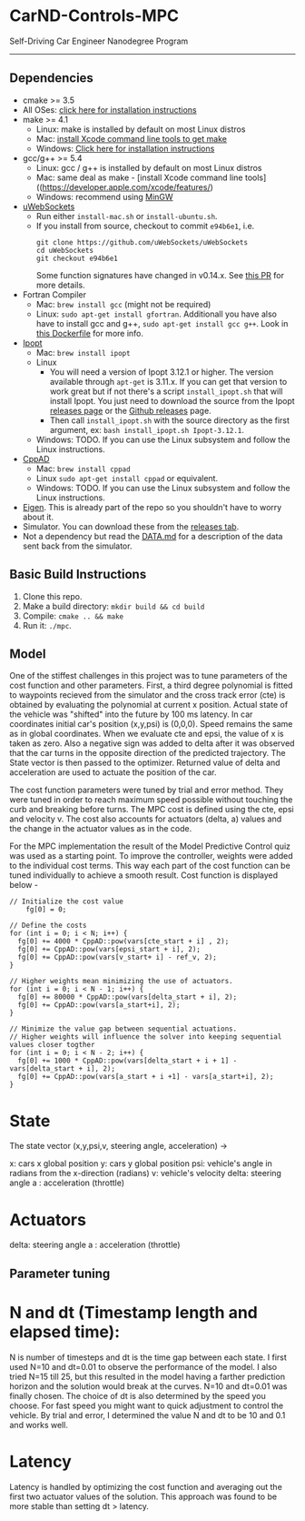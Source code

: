 # CarND-Controls-MPC
Self-Driving Car Engineer Nanodegree Program

---

## Dependencies

* cmake >= 3.5
 * All OSes: [click here for installation instructions](https://cmake.org/install/)
* make >= 4.1
  * Linux: make is installed by default on most Linux distros
  * Mac: [install Xcode command line tools to get make](https://developer.apple.com/xcode/features/)
  * Windows: [Click here for installation instructions](http://gnuwin32.sourceforge.net/packages/make.htm)
* gcc/g++ >= 5.4
  * Linux: gcc / g++ is installed by default on most Linux distros
  * Mac: same deal as make - [install Xcode command line tools]((https://developer.apple.com/xcode/features/)
  * Windows: recommend using [MinGW](http://www.mingw.org/)
* [uWebSockets](https://github.com/uWebSockets/uWebSockets)
  * Run either `install-mac.sh` or `install-ubuntu.sh`.
  * If you install from source, checkout to commit `e94b6e1`, i.e.
    ```
    git clone https://github.com/uWebSockets/uWebSockets 
    cd uWebSockets
    git checkout e94b6e1
    ```
    Some function signatures have changed in v0.14.x. See [this PR](https://github.com/udacity/CarND-MPC-Project/pull/3) for more details.
* Fortran Compiler
  * Mac: `brew install gcc` (might not be required)
  * Linux: `sudo apt-get install gfortran`. Additionall you have also have to install gcc and g++, `sudo apt-get install gcc g++`. Look in [this Dockerfile](https://github.com/udacity/CarND-MPC-Quizzes/blob/master/Dockerfile) for more info.
* [Ipopt](https://projects.coin-or.org/Ipopt)
  * Mac: `brew install ipopt`
  * Linux
    * You will need a version of Ipopt 3.12.1 or higher. The version available through `apt-get` is 3.11.x. If you can get that version to work great but if not there's a script `install_ipopt.sh` that will install Ipopt. You just need to download the source from the Ipopt [releases page](https://www.coin-or.org/download/source/Ipopt/) or the [Github releases](https://github.com/coin-or/Ipopt/releases) page.
    * Then call `install_ipopt.sh` with the source directory as the first argument, ex: `bash install_ipopt.sh Ipopt-3.12.1`. 
  * Windows: TODO. If you can use the Linux subsystem and follow the Linux instructions.
* [CppAD](https://www.coin-or.org/CppAD/)
  * Mac: `brew install cppad`
  * Linux `sudo apt-get install cppad` or equivalent.
  * Windows: TODO. If you can use the Linux subsystem and follow the Linux instructions.
* [Eigen](http://eigen.tuxfamily.org/index.php?title=Main_Page). This is already part of the repo so you shouldn't have to worry about it.
* Simulator. You can download these from the [releases tab](https://github.com/udacity/self-driving-car-sim/releases).
* Not a dependency but read the [DATA.md](./DATA.md) for a description of the data sent back from the simulator.


## Basic Build Instructions


1. Clone this repo.
2. Make a build directory: `mkdir build && cd build`
3. Compile: `cmake .. && make`
4. Run it: `./mpc`.

## Model

One of the stiffest challenges in this project was to tune parameters of the cost function and other parameters.
First, a third degree polynomial is fitted to waypoints recieved from the simulator and the cross track error (cte) is obtained by evaluating the polynomial at current x position. Actual state of the vehicle was "shifted" into the future by 100 ms latency.
In car coordinates initial car's position (x,y,psi) is (0,0,0). Speed remains the same as in global coordinates.
When we evaluate cte and epsi, the value of x is taken as zero. Also a negative sign was added to delta after it was observed that the car turns in the opposite direction of the predicted trajectory. The State vector is then passed to the optimizer.
Returned value of delta and acceleration are used to actuate the position of the car.

The cost function parameters were tuned by trial and error method. They were tuned in order to reach maximum speed possible without touching the curb and breaking before turns.
The MPC cost is defined using the cte, epsi and velocity v. The cost also accounts for actuators (delta, a) values and the change in the actuator values as in the code.

For the MPC implementation the result of the Model Predictive Control quiz was used as a starting point. To improve the controller, weights were added to the individual cost terms. This way each part of the cost function can be tuned individually to achieve a smooth result. Cost function is displayed below -

    // Initialize the cost value
        fg[0] = 0;

    // Define the costs
    for (int i = 0; i < N; i++) {
      fg[0] += 4000 * CppAD::pow(vars[cte_start + i] , 2);
      fg[0] += CppAD::pow(vars[epsi_start + i], 2);
      fg[0] += CppAD::pow(vars[v_start+ i] - ref_v, 2);
    }

    // Higher weights mean minimizing the use of actuators.
    for (int i = 0; i < N - 1; i++) {
      fg[0] += 80000 * CppAD::pow(vars[delta_start + i], 2);
      fg[0] += CppAD::pow(vars[a_start+i], 2);
    }

    // Minimize the value gap between sequential actuations.
    // Higher weights will influence the solver into keeping sequential values closer togther
    for (int i = 0; i < N - 2; i++) {
      fg[0] += 1000 * CppAD::pow(vars[delta_start + i + 1] - vars[delta_start + i], 2);
      fg[0] += CppAD::pow(vars[a_start + i +1] - vars[a_start+i], 2);
    }


# State

The state vector (x,y,psi,v, steering angle, acceleration) ->

x: cars x global position
y: cars y global position
psi: vehicle's angle in radians from the x-direction (radians)
v: vehicle's velocity
delta: steering angle
a : acceleration (throttle)

# Actuators
delta: steering angle
a : acceleration (throttle)

## Parameter tuning

# N and dt (Timestamp length and elapsed time):

N is number of timesteps and dt is the time gap between each state. I first used N=10 and dt=0.01 to observe the performance of the model. I also tried N=15 till 25, but this resulted in the model having a farther prediction horizon and the solution would break at the curves. N=10 and dt=0.01 was finally chosen. The choice of dt is also determined by the speed you choose. For fast speed you might want to quick adjustment to control the vehicle. By trial and error, I determined the value N and dt to be 10 and 0.1 and works well.

# Latency

Latency is handled by optimizing the cost function and averaging out the first two actuator values of the solution. This approach was found to be more stable than setting dt > latency.

